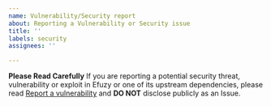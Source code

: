 ```yaml
---
name: Vulnerability/Security report
about: Reporting a Vulnerability or Security issue
title: ''
labels: security
assignees: ''

---
```

**Please Read Carefully**
If you are reporting a potential security threat, vulnerability or exploit in Efuzy or one of its upstream dependencies, please read [Report a vulnerability](https://efuzy.dev/security/report-a-vulnerability) and **DO NOT** disclose publicly as an Issue.
